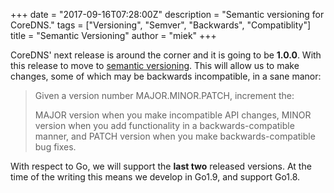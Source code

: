 +++
date = "2017-09-16T07:28:00Z"
description = "Semantic versioning for CoreDNS."
tags = ["Versioning", "Semver", "Backwards", "Compatiblity"]
title = "Semantic Versioning"
author = "miek"
+++

CoreDNS' next release is around the corner and it is going to be **1.0.0**. With this release to
move to [semantic versioning](http://semver.org/). This will allow us to make changes, some of
which may be backwards incompatible, in a sane manor:

> Given a version number MAJOR.MINOR.PATCH, increment the:
>
> MAJOR version when you make incompatible API changes,
> MINOR version when you add functionality in a backwards-compatible manner, and
> PATCH version when you make backwards-compatible bug fixes.

With respect to Go, we will support the **last two** released versions. At the time of the writing
this means we develop in Go1.9, and support Go1.8.
